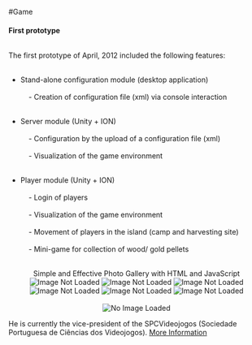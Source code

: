 #Game
<p></p>


#### First prototype
<span>
  <img src="images/rui.png" alt=""></img>
</span>

<p align="justify">
The first prototype of April, 2012 included the following features: <br></br>

- Stand-alone configuration module (desktop application) <br></br>
&nbsp;&nbsp;&nbsp;&nbsp;- Creation of configuration file (xml) via console interaction <br></br>
	
- Server module (Unity + ION) <br></br>
&nbsp;&nbsp;&nbsp;&nbsp;- Configuration by the upload of a configuration file (xml) <br></br>
&nbsp;&nbsp;&nbsp;&nbsp;- Visualization of the game environment <br></br>
	
- Player module (Unity + ION) <br></br>
&nbsp;&nbsp;&nbsp;&nbsp;- Login of players <br></br>
&nbsp;&nbsp;&nbsp;&nbsp;- Visualization of the game environment <br></br>
&nbsp;&nbsp;&nbsp;&nbsp;- Movement of players in the island (camp and harvesting site) <br></br>
&nbsp;&nbsp;&nbsp;&nbsp;- Mini-game for collection of wood/ gold pellets <br></br>
</p>

<div class="gallery" align="center">
<h8>Simple and Effective Photo Gallery with HTML and JavaScript</h8><br/>
<div class="thumbnails">
<img onmouseover="preview.src=img1.src" id="img1" src="logo_invite001.png" alt="Image Not Loaded"/>
<img onmouseover="preview.src=img2.src" id="img2" src="images/screens/001/002.png" alt="Image Not Loaded"/>
<img onmouseover="preview.src=img3.src" id="img3" src="images/screens/001/003.png" alt="Image Not Loaded"/>
<img onmouseover="preview.src=img4.src" id="img4" src="http://bit.ly/2LHyDW" alt="Image Not Loaded"/>
<img onmouseover="preview.src=img5.src" id="img5" src="http://bit.ly/2wyHSR" alt="Image Not Loaded"/>
<img onmouseover="preview.src=img6.src" id="img6" src="http://bit.ly/yRo1i" alt="Image Not Loaded"/>
</div><br/>
<div class="preview" align="center">
 <img id="preview" src="images/screens/001/001.png" alt="No Image Loaded"/>
</div>
</div>


He is currently the
vice-president of the SPCVideojogos (Sociedade Portuguesa de Ciências
dos Videojogos). <a href="http://gaips.inesc-id.pt/rprada">More Information</a>
